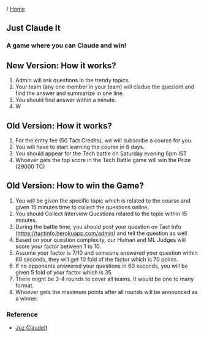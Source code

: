 / [Home](index.md)

## Just Claude It

### A game where you can Claude and win!

## New Version: How it works?
1. Admin will ask questions in the trendy topics.
2. Your team (any one member in your team) will cladue the quesiont and find the answer and summarize in one line.
3. You should find answer within a minute.
4. W

## Old Version: How it works?
1. For the entry fee (50 Tact Credits), we will subscribe a course for you. 
2. You will have to start learning the course in 6 days.
3. You should appear for the Tech battle on Saturday evening 6pm IST
4. Whoever gets the top score in the Tech Battle game will win the Prize (29000 TC)

## Old Version: How to win the Game?
1. You will be given the specific topic which is related to the course and given 15 minutes time to collect the questions online.
2. You should Collect Interview Questions related to the topic within 15 minutes.
3. During the battle time, you should post your question on Tact Info (https://tactinfo.herokuapp.com/admin) and tell the question as well
4. Based on your question complexity, our Human and ML Judges will score your factor between 1 to 10.
5. Assume your factor is 7/10 and someone answered your question within 60 seconds, they will get 10 fold of the factor which is 70 points.
6. If no opponents answered your questions in 60 seconds, you will be given 5 fold of your factor which is 35.
7. There might be 3-4 rounds to cover all teams. It would be one to many format.
8. Whoever gets the maximum points after all rounds will be announced as a winner.



### Reference

* [Juz ClaudeIt](https://github.com/tactlabs/just-claude-it) 
